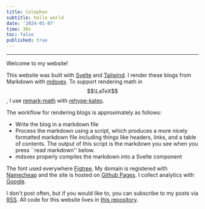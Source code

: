 ```yaml
---
title: Colophon
subtitle: hello world
date: '2024-01-07'
time: 30s
toc: false
published: true
---
```

<hr />



Welcome to my website! 

This website was built with [Svelte](https://svelte.dev/) and [Tailwind](https://tailwindcss.com/docs/hover-focus-and-other-states#focus). I render these blogs from Markdown with [mdsvex](https://mdsvex.pngwn.io/docs/). To support rendering math in $$\LaTeX$$, I use [remark-math](https://www.npmjs.com/package/remark-math) with [rehype-katex](https://www.npmjs.com/package/rehype-katex). 

The workflow for rendering blogs is approximately as follows:
- Write the blog in a markdown file
- Process the markdown using a script, which produces a more nicely formatted markdown file including things like headers, links, and a table of contents. The output of this script is the markdown you see when you press ``read markdown'' below.
- mdsvex properly compiles the markdown into a Svelte component

The font used everywhere [Figtree](https://fonts.google.com/specimen/Figtree). My domain is registered with [Namecheap](https://www.namecheap.com/) and the site is hosted on [Github Pages](https://pages.github.com/). I collect analytics with [Google](https://analytics.withgoogle.com/).

I don't post often, but if you would like to, you can subscribe to my posts via [RSS](https://azliu.cc/feed.xml). All code for this website lives in [this repository](https://github.com/azliu0/azliu). 
